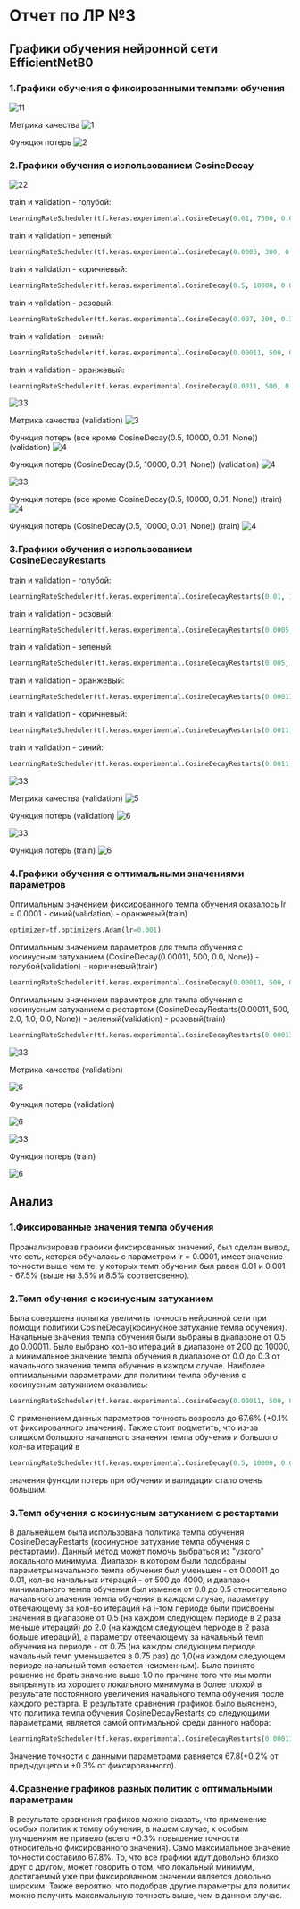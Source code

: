 # Отчет по ЛР №3

## Графики обучения нейронной сети EfficientNetB0
### 1.Графики обучения с фиксированными темпами обучения

![11](https://github.com/k0styamba/CNN-food-101/blob/myoutputLab3/Graphs/Static/legend.png)

Метрика качества
![1](https://github.com/k0styamba/CNN-food-101/blob/myoutputLab3/Graphs/Static/epoch_categorical_accuracy%20-%20static.svg)

Функция потерь
![2](https://github.com/k0styamba/CNN-food-101/blob/myoutputLab3/Graphs/Static/epoch_loss%20-%20static.svg)

### 2.Графики обучения с использованием CosineDecay

![22](https://github.com/k0styamba/CNN-food-101/blob/myoutputLab3/Graphs/CosineDecay/CosineDecay%20-%20train.png)

train и validation - голубой:

```python
LearningRateScheduler(tf.keras.experimental.CosineDecay(0.01, 7500, 0.001, None))
```

train и validation - зеленый:

```python
LearningRateScheduler(tf.keras.experimental.CosineDecay(0.0005, 300, 0.1, None))
```

train и validation - коричневый:

```python
LearningRateScheduler(tf.keras.experimental.CosineDecay(0.5, 10000, 0.01, None))
```

train и validation - розовый:

```python
LearningRateScheduler(tf.keras.experimental.CosineDecay(0.007, 200, 0.3, None))
```

train и validation - синий:
```python
LearningRateScheduler(tf.keras.experimental.CosineDecay(0.00011, 500, 0.0, None))
```

train и validation - оранжевый:

```python
LearningRateScheduler(tf.keras.experimental.CosineDecay(0.0011, 500, 0.0, None))
```

![33](https://github.com/k0styamba/CNN-food-101/blob/myoutputLab3/Graphs/CosineDecay/CosineDecay%20-%20validation.png)

Метрика качества (validation)
![3](https://github.com/k0styamba/CNN-food-101/blob/myoutputLab3/Graphs/CosineDecay/epoch_categorical_accuracy%20CosineDecay%20-%20validation.svg)

Функция потерь (все кроме CosineDecay(0.5, 10000, 0.01, None)) (validation)
![4](https://github.com/k0styamba/CNN-food-101/blob/myoutputLab3/Graphs/CosineDecay/epoch_loss%20CosineDecay%20-%20validation.svg)

Функция потерь (CosineDecay(0.5, 10000, 0.01, None)) (validation)
![4](https://github.com/k0styamba/CNN-food-101/blob/myoutputLab3/Graphs/CosineDecay/epoch_loss%20CosineDecay%20-%20validation%20-%200.5.svg)

![33](https://github.com/k0styamba/CNN-food-101/blob/myoutputLab3/Graphs/CosineDecay/CosineDecay%20-%20train.png)

Функция потерь (все кроме CosineDecay(0.5, 10000, 0.01, None)) (train)
![4](https://github.com/k0styamba/CNN-food-101/blob/myoutputLab3/Graphs/CosineDecay/epoch_loss%20CosineDecay%20-%20train.svg)

Функция потерь (CosineDecay(0.5, 10000, 0.01, None)) (train)
![4](https://github.com/k0styamba/CNN-food-101/blob/myoutputLab3/Graphs/CosineDecay/epoch_loss%20CosineDecay%20-%20train%20-%200.5.svg)

### 3.Графики обучения с использованием CosineDecayRestarts

train и validation - голубой:

```python
LearningRateScheduler(tf.keras.experimental.CosineDecayRestarts(0.01, 1000, 1.0, 0.75, 0.001, None))
```

train и validation - розовый:

```python
LearningRateScheduler(tf.keras.experimental.CosineDecayRestarts(0.0005, 4000, 2.0, 1.0, 0.5, None))
```

train и validation - зеленый:

```python
LearningRateScheduler(tf.keras.experimental.CosineDecayRestarts(0.005, 1000, 1.0, 0.8, 0.1, None))
```

train и validation - оранжевый:

```python
LearningRateScheduler(tf.keras.experimental.CosineDecayRestarts(0.00011, 500, 2.0, 1.0, 0.0, None))
```

train и validation - коричневый:

```python
LearningRateScheduler(tf.keras.experimental.CosineDecayRestarts(0.0011, 500, 0.5, 1.0, 0.0, None))
```

train и validation - синий:

```python
LearningRateScheduler(tf.keras.experimental.CosineDecayRestarts(0.0011, 500, 2.0, 1.0, 0.0, None))
```

![33](https://github.com/k0styamba/CNN-food-101/blob/myoutputLab3/Graphs/CosineDecayRestarts/CosineDecayRestarts%20-%20validation.png)

Метрика качества (validation)
![5](https://github.com/k0styamba/CNN-food-101/blob/myoutputLab3/Graphs/CosineDecayRestarts/epoch_categorical_accuracy%20-%20CosineDecayRestarts%20-%20validation.svg)

Функция потерь (validation)
![6](https://github.com/k0styamba/CNN-food-101/blob/myoutputLab3/Graphs/CosineDecayRestarts/epoch_loss%20-%20CosineDecayRestarts%20-%20validation.svg)

![33](https://github.com/k0styamba/CNN-food-101/blob/myoutputLab3/Graphs/CosineDecayRestarts/CosineDecayRestarts%20-%20train.png)

Функция потерь (train)
![6](https://github.com/k0styamba/CNN-food-101/blob/myoutputLab3/Graphs/CosineDecayRestarts/epoch_loss%20-%20CosineDecayRestarts%20-%20train.svg)

### 4.Графики обучения с оптимальными значениями параметров

Оптимальным значением фиксированного темпа обучения оказалось lr = 0.0001 - синий(validation) - оранжевый(train)

```python
optimizer=tf.optimizers.Adam(lr=0.001)
```

Оптимальным значением параметров для темпа обучения с косинусным затуханием (CosineDecay(0.00011, 500, 0.0, None)) - голубой(validation) - коричневый(train)

```python
LearningRateScheduler(tf.keras.experimental.CosineDecay(0.00011, 500, 0.0, None))
```

Оптимальным значением параметров для темпа обучения с косинусным затуханием с рестартом (CosineDecayRestarts(0.00011, 500, 2.0, 1.0, 0.0, None)) - зеленый(validation) - розовый(train)

```python
LearningRateScheduler(tf.keras.experimental.CosineDecayRestarts(0.00011, 500, 2.0, 1.0, 0.0, None))
```

![33](https://github.com/k0styamba/CNN-food-101/blob/myoutputLab3/Graphs/Optimal/validation.png)

Метрика качества (validation)

![6](https://github.com/k0styamba/CNN-food-101/blob/myoutputLab3/Graphs/Optimal/epoch_categorical_accuracy%20-%20validation.svg)

Функция потерь (validation)

![6](https://github.com/k0styamba/CNN-food-101/blob/myoutputLab3/Graphs/Optimal/epoch_loss%20-%20validation.svg)

![33](https://github.com/k0styamba/CNN-food-101/blob/myoutputLab3/Graphs/Optimal/train.png)

Функция потерь (train)

![6](https://github.com/k0styamba/CNN-food-101/blob/myoutputLab3/Graphs/Optimal/epoch_loss%20-%20train.svg)

## Анализ

### 1.Фиксированные значения темпа обучения

Проанализировав графики фиксированных значений, был сделан вывод, что сеть, которая обучалась с параметром lr = 0.0001, имеет значение точности выше чем те, у которых темп обучения был равен 0.01 и 0.001 - 67.5% (выше на 3.5% и 8.5% соответсвенно).

### 2.Темп обучения с косинусным затуханием
Была совершена попытка увеличить точность нейронной сети при помощи  политики CosineDecay(косинусное затухание темпа обучения). Начальные значения темпа обучения были выбраны в диапазоне от 0.5 до 0.00011. Было выбрано кол-во итераций в диапазоне от 200 до 10000, а минимальное значение темпа обучения в диапазоне от 0.0 до 0.3 от начального значения темпа обучения в каждом случае. Наиболее оптимальными параметрами для политики темпа обучения с косинусным затуханием оказались:

```python
LearningRateScheduler(tf.keras.experimental.CosineDecay(0.00011, 500, 0.0, None))
```

С применением данных параметров точность возросла до 67.6% (+0.1% от фиксированного значения).
Также стоит подметить, что из-за слишком большого начального значения темпа обучения и большого кол-ва итераций в 

```python
LearningRateScheduler(tf.keras.experimental.CosineDecay(0.5, 10000, 0.01, None))
```

значения функции потерь при обучении и валидации стало очень большим.

### 3.Темп обучения с косинусным затуханием с рестартами

В дальнейшем была использована политика темпа обучения CosineDecayRestarts (косинусное затухание темпа обучения с рестартами). Данный метод может помочь выбраться из "узкого" локального минимума. Диапазон в котором были подобраны параметры начального темпа обучения был уменьшен - от 0.00011 до 0.01, кол-во начальных итераций - от 500 до 4000, и диапазон минимального темпа обучения был изменен от 0.0 до 0.5 относительно начального значения темпа обучения в каждом случае, параметру отвечающему за кол-во итераций на i-том периоде были присвоены значения в диапазоне от 0.5 (на каждом следующем периоде в 2 раза меньше итераций) до 2.0 (на каждом следующем периоде в 2 раза больше итераций), а параметру отвечающему за начальный темп обучения на периоде - от 0.75 (на каждом следующем периоде начальный темп уменьшается в 0.75 раз) до 1,0(на каждом следующем периоде начальный темп остается неизменным). Было принято решение не брать значение выше 1.0 по причине того что мы могли выпрыгнуть из хорошего локального минимума в более плохой в результате постоянного увеличения начального темпа обучения после каждого рестарта. В результате сравнения графиков было выяснено, что политика темпа обучения CosineDecayRestarts со следующими параметрами, является самой оптимальной среди данного набора:

```python
LearningRateScheduler(tf.keras.experimental.CosineDecayRestarts(0.00011, 500, 2.0, 1.0, 0.0, None))
```

Значение точности с данными параметрами равняется 67.8(+0.2% от предыдущего и +0.3% от фиксированного).

### 4.Сравнение графиков разных политик с оптимальными параметрами

В результате сравнения графиков можно сказать, что применение особых политик к темпу обучения, в нашем случае, к особым улучшениям не привело (всего +0.3% повышение точности относительно фиксированного значения). Само максимальное значение точности составило 67.8%. То, что все графики идут довольно близко друг с другом, может говорить о том, что локальный минимум, достигаемый уже при фиксированном значении является довольно широким. Также вероятно, что подобрав другие параметры для политик можно получить максимальную точность выше, чем в данном случае.
